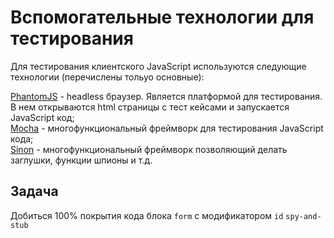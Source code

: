 # Вспомогательные технологии для тестирования #

Для тестирования клиентского JavaScript используются следующие технологии (перечислены тольуо основные):

[PhantomJS](http://phantomjs.org) - headless браузер. Является платформой для тестирования. В нем открываются html страницы с тест кейсами и запускается JavaScript код;  
[Mocha](https://mochajs.org) - многофункциональный фреймворк для тестирования JavaScript кода;  
[Sinon](http://sinonjs.org) - многофункциональный фреймворк позволяющий делать заглушки, функции шпионы и т.д.  

## Задача ##
Добиться 100% покрытия кода блока ```form``` с модификатором ```id``` ```spy-and-stub```